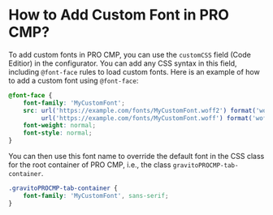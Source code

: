 # How to Add Custom Font in PRO CMP?


To add custom fonts in PRO CMP, you can use the `customCSS` field (Code Editior) in the configurator. You can add any CSS syntax in this field, including `@font-face` rules to load custom fonts.
Here is an example of how to add a custom font using `@font-face`:
```css
@font-face {
    font-family: 'MyCustomFont';
    src: url('https://example.com/fonts/MyCustomFont.woff2') format('woff2'),
         url('https://example.com/fonts/MyCustomFont.woff') format('woff');
    font-weight: normal;
    font-style: normal;
}
```
You can then use this font name to override the default font in the CSS class for the root container of PRO CMP, i.e., the class `gravitoPROCMP-tab-container`.

```css
.gravitoPROCMP-tab-container {
    font-family: 'MyCustomFont', sans-serif;
}
```